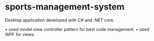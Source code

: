 # sports-management-system
Desktop application developed with C# and .NET core.

•	used model view controller pattern for best code management.
•	used WPF for views
